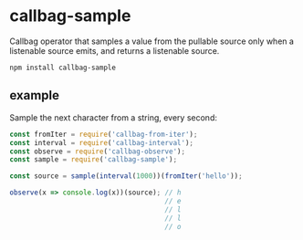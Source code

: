 # callbag-sample

Callbag operator that samples a value from the pullable source only when a listenable source emits, and returns a listenable source.

`npm install callbag-sample`

## example

Sample the next character from a string, every second:

```js
const fromIter = require('callbag-from-iter');
const interval = require('callbag-interval');
const observe = require('callbag-observe');
const sample = require('callbag-sample');

const source = sample(interval(1000))(fromIter('hello'));

observe(x => console.log(x))(source); // h
                                      // e
                                      // l
                                      // l
                                      // o
```
